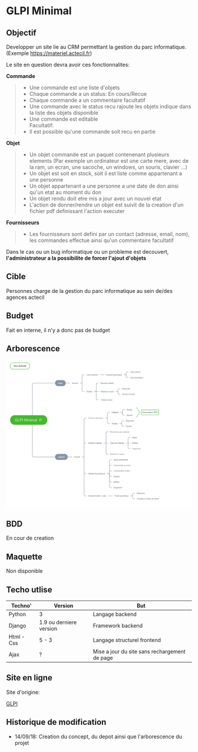 # GLPI Minimal

## Objectif

Developper un site lie au CRM permettant la gestion du parc informatique.
(Exemple https://materiel.actecil.fr)

Le site en question devra avoir ces fonctionnalites:

<strong>Commande</strong>

> - Une commande est une liste d'objets
> - Chaque commande a un status: En cours/Recue
> - Chaque commande a un commentaire facultatif
> - Une commande avec le status recu rajoute les objets indique dans la liste des objets disponible
> - Une commande est editable<br>
> Facultatif:
> - Il est possible qu'une commande soit recu en partie

<strong>Objet</strong>

>- Un objet commande est un paquet contenenant plusieurs elements (Par exemple un ordinateur est une carte mere, avec de la ram, un ecran, une sacoche, un windows, un souris, clavier ...)
> - Un objet est soit en stock, soit il est liste comme appartenant a une personne
> - Un objet appartenant a une personne a une date de don ainsi qu'un etat au moment du don
> - Un objet rendu doit etre mis a jour avec un nouvel etat
> - L'action de donner/rendre un objet est suivit de la creation d'un fichier pdf definissant l'action executer

<strong>Fournisseurs</strong>

>- Les fournisseurs sont defini par un contact (adresse, email, nom), les commandes effectue ainsi qu'un commentaire facultatif

Dans le cas ou un bug informatique ou un probleme est decouvert, <strong>l'administrateur a la possibilite de forcer l'ajout d'objets</strong>

## Cible

Personnes charge de la gestion du parc informatique au sein de/des agences actecil

## Budget

Fait en interne, il n'y a donc pas de budget

## Arborescence

![arborescence](./img/arborescence.png)

## BDD

En cour de creation

## Maquette

Non disponible

## Techo utlise

| Techno' |Version|But|
|---|---|---|
| Python | 3 | Langage backend
|Django | 1.9 ou derniere version | Framework backend 
| Html - Css | 5 - 3 | Langage structurel frontend 
| Ajax | ? | Mise a jour du site sans rechargement de page

## Site en ligne

Site d'origine: 

[GLPI](https://demo.glpi-project.org/index.php?noAUTO=1)

## Historique de modification

- 14/09/18: Creation du concept, du depot ainsi que l'arborescence du projet
